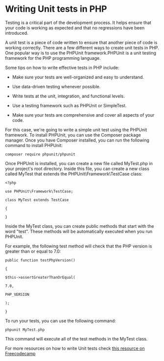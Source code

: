 # Writing Unit tests in PHP



Testing is a critical part of the development process. It helps ensure that your code is working as expected and that no regressions have been introduced.

A unit test is a piece of code written to ensure that another piece of code is working correctly. There are a few different ways to create unit tests in PHP. One popular way is to use the PHPUnit framework.PHPUnit is a unit testing framework for the PHP programming language.

Some tips on how to write effective tests in PHP include:

- Make sure your tests are well-organized and easy to understand.

- Use data-driven testing whenever possible.

- Write tests at the unit, integration, and functional levels.

- Use a testing framework such as PHPUnit or SimpleTest.

- Make sure your tests are comprehensive and cover all aspects of your code.

For this case, we're going to write a simple unit test using the PHPUnit framework. To install PHPUnit, you can use the Composer package manager. Once you have Composer installed, you can run the following command to install PHPUnit:

```
composer require phpunit/phpunit
```

Once PHPUnit is installed, you can create a new file called MyTest.php in your project's root directory. Inside this file, you can create a new class called MyTest that extends the PHPUnit\Framework\TestCase class:

```
<?php

use PHPUnit\Framework\TestCase;

class MyTest extends TestCase

{

}
```
Inside the MyTest class, you can create public methods that start with the word "test". These methods will be automatically executed when you run PHPUnit.

For example, the following test method will check that the PHP version is greater than or equal to 7.0:

```
public function testPhpVersion()

{

$this->assertGreaterThanOrEqual(

7.0,

PHP_VERSION

);

}
```
To run your tests, you can use the following command:

```
phpunit MyTest.php
```

This command will execute all of the test methods in the MyTest class.

For more resources on how to write Unit tests check [this resource on Freecodecamp](https://www.freecodecamp.org/news/test-php-code-with-phpunit/)